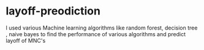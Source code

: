 # layoff-preodiction
I used various Machine learning algorithms like random forest, decision tree , naive bayes to find the performance of various algorithms and predict layoff  of MNC's
